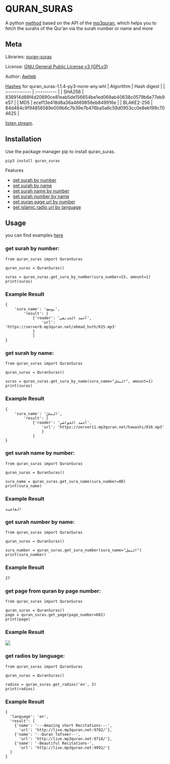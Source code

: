 # QURAN_SURAS
  
A python [method](https://codeberg.org/Awiteb/quran_suras/src/branch/master/quran_suras/quran_suras.py) based on the API of the [mp3quran](https://www.mp3quran.net/), which helps you to fetch the surahs of the Qur’an via the surah number or name and more

## Meta

Libraries: [quran-suras](https://libraries.io/pypi/quran-suras)

License: [GNU General Public License v3 (GPLv3)](#LICENSE)

Author: [Awiteb](mailto:Awiteb@hotmail.com)

[Hashes](https://pip.pypa.io/en/stable/cli/pip_install/#hash-checking-mode) for quran_suras-1.1.4-py3-none-any.whl
| Algorithm 	| Hash digest |
| :------------ | :---------- |
| SHA256		| 838914d88f4d20890ce81eab5de156654be1ed069ab40638c0579b6e77eb9e57 |
| MD5			| ecef13e418d8a36a4669858eb849916e |
| BLAKE2-256	| 84d484c9f94856589e009b6c7b39e7b476ba5a6c59d0953cc0e8eb199c704625 |

[listen stream](http://live.mp3quran.net:9702/).

## Installation
Use the package manager pip to install quran_suras.
~~~
pip3 install quran_suras
~~~
Features
* [get surah by number](/modules/get_sura_by_number.py)
* [get surah by name](/modules/get_sura_by_name.py)
* [get surah name by number](/modules/get_sura_number.py)
* [get surah number by name](/modules/get_sura_name.py)
* [get quran page url by number](/modules/get_page.py)
* [get islamic radio url by language](/modules/get_radios.py)

## Usage
you can find examples [here](https://github.com/alfazzafashion/quran_suras/tree/main/modules)

### get surah by number:
~~~
from quran_suras import QuranSuras

quran_suras = QuranSuras()

suras = quran_suras.get_sura_by_number(sura_number=15, amount=1)
print(suras)
~~~

### Example Result
~~~
{
    'sura_name': 'يوسف', 
        'result': [
            {'reader': 'أحمد الحذيفي', 
                'url': 'https://server8.mp3quran.net/ahmad_huth/015.mp3'
            }
            ]
}
~~~

### get surah by name:
~~~
from quran_suras import QuranSuras

quran_suras = QuranSuras()

suras = quran_suras.get_sura_by_name(sura_name="النحل", amount=1)
print(suras)
~~~

### Example Result
~~~
{
    'sura_name': 'النحل', 
        'result': [
            {'reader': 'أحمد الحواشي', 
                'url': 'https://server11.mp3quran.net/hawashi/016.mp3'
                }
            ]
}
~~~

### get surah name by number:
~~~
from quran_suras import QuranSuras

quran_suras = QuranSuras()

sura_name = quran_suras.get_sura_name(sura_number=88)
print(sura_name)
~~~

### Example Result
~~~
الغاشية
~~~

### get surah number by name:
~~~
from quran_suras import QuranSuras

quran_suras = QuranSuras()

sura_number = quran_suras.get_sura_number(sura_name="النمل")
print(sura_number)
~~~

### Example Result
~~~
27
~~~

### get page from quran by page number:
~~~
from quran_suras import QuranSuras

quran_suras = QuranSuras()
page = quran_suras.get_page(page_number=601)
print(page)
~~~

### Example Result

![](https://www.mp3quran.net/api/quran_pages_arabic/601.png)


### get radios by language:
~~~
from quran_suras import QuranSuras

quran_suras = QuranSuras()

radios = quran_suras.get_radios('en', 3)
print(radios) 
~~~

### Example Result
~~~
{
  'language': 'en', 
  'result': [
    {'name': '---Amazing short Recitations---', 
      'url': 'http://live.mp3quran.net:9702/'}, 
    {'name': '--Quran Tafseer--', 
      'url': 'http://live.mp3quran.net:9718/'}, 
    {'name': '-Beautiful Recitations-', 
      'url': 'http://live.mp3quran.net:9992/'}
  ]
}
~~~
